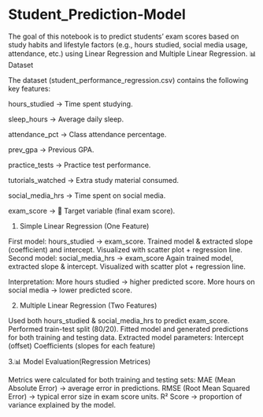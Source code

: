 # Student_Prediction-Model
The goal of this notebook is to predict students’ exam scores based on study habits and lifestyle factors (e.g., hours studied, social media usage, attendance, etc.) using Linear Regression and Multiple Linear Regression.
📊 Dataset

The dataset (student_performance_regression.csv) contains the following key features:

hours_studied → Time spent studying.

sleep_hours → Average daily sleep.

attendance_pct → Class attendance percentage.

prev_gpa → Previous GPA.

practice_tests → Practice test performance.

tutorials_watched → Extra study material consumed.

social_media_hrs → Time spent on social media.

exam_score → 🎯 Target variable (final exam score).


1. Simple Linear Regression (One Feature)

First model: hours_studied → exam_score.
Trained model & extracted slope (coefficient) and intercept.
Visualized with scatter plot + regression line.
Second model: social_media_hrs → exam_score
Again trained model, extracted slope & intercept.
Visualized with scatter plot + regression line.

Interpretation:
More hours studied → higher predicted score.
More hours on social media → lower predicted score.


2. Multiple Linear Regression (Two Features)

Used both hours_studied & social_media_hrs to predict exam_score.
Performed train-test split (80/20).
Fitted model and generated predictions for both training and testing data.
Extracted model parameters:
Intercept (offset)
Coefficients (slopes for each feature)

3.📊 Model Evaluation(Regression Metrices)

Metrics were calculated for both training and testing sets:
MAE (Mean Absolute Error) → average error in predictions.
RMSE (Root Mean Squared Error) → typical error size in exam score units.
R² Score → proportion of variance explained by the model.




